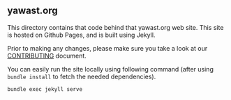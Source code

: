 ## yawast.org

This directory contains that code behind that yawast.org web site. This site is hosted on Github Pages, and is built using Jekyll.

Prior to making any changes, please make sure you take a look at our [CONTRIBUTING](https://github.com/adamcaudill/yawast/blob/master/CONTRIBUTING.md) document.

You can easily run the site locally using following command (after using `bundle install` to fetch the needed dependencies).

```
bundle exec jekyll serve
```
